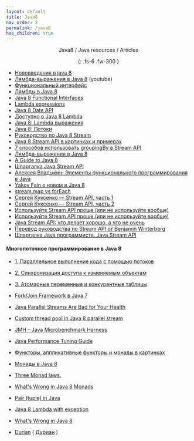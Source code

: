 ```yaml
---
layout: default
title: Java8
nav_order: 2
permalink: /java8
has_children: true
---
```

<div align="center" markdown="1">
Java8 / Java resources / Articles

{: .fs-6 .fw-300 }
</div>

- [Нововведения в java 8](https://habrahabr.ru/post/216431/)
- [Лямбда-выражения в Java 8](https://www.youtube.com/watch?v=DNC6Lknn2AE) (youtube)
- [Функциональный интерфейс](https://geekbrains.ru/posts/java_interfaces)
- [Лямбды в Java 8](https://habrahabr.ru/post/224593/)
- [Java 8 Functional Interfaces](https://www.journaldev.com/2763/java-8-functional-interfaces)
- [Lambda expressions](https://docs.oracle.com/javase/tutorial/java/javaOO/lambdaexpressions.html)
- <a href="https://github.com/winterbe/java8-tutorial#date-api">Java 8 Date API</a>
-  <a href="http://www.youtube.com/watch?v=_PDIVhEs6TM">Доступно о Java 8 Lambda</a>
-  <a href="https://devcolibri.com/java-8-killer-features-%D1%87%D0%B0%D1%81%D1%82%D1%8C-1/">Java 8: Lambda выражения</a>
-  <a href="https://devcolibri.com/java-8-killer-features-%D1%87%D0%B0%D1%81%D1%82%D1%8C-2/">Java 8: Потоки</a>
-  <a href="https://javadevblog.com/polnoe-rukovodstvo-po-java-8-stream.html">Pуководство по Java 8 Stream</a>
-  <a href="https://annimon.com/article/2778">Java 8 Stream API в картинках и примерах</a>
-  [7 способов использовать groupingBy в Stream API](https://habrahabr.ru/post/348536)
-  <a href="http://habrahabr.ru/post/224593/">Лямбда-выражения в Java 8</a>
-  <a href="https://github.com/winterbe/java8-tutorial">A Guide to Java 8</a>
-  <a href="http://habrahabr.ru/company/luxoft/blog/270383/">Шпаргалка Java Stream API</a>
-  <a href="https://www.youtube.com/watch?v=hEyCK4ueBlc">Алексея Владыкин: Элементы функционального программирования в Java</a>
-  <a href="https://www.youtube.com/watch?v=iD8H7cmxw_w">Yakov Fain о новом в Java 8</a>
-  <a href="http://stackoverflow.com/questions/28319064/java-8-best-way-to-transform-a-list-map-or-foreach">stream.map vs forEach</a>
- [Сергей Куксенко — Stream API, часть 1](https://www.youtube.com/watch?v=O8oN4KSZEXE)
- [Сергей Куксенко — Stream API, часть 2](https://www.youtube.com/watch?v=i0Jr2l3jrDA)
- [Используйте Stream API проще (или не используйте вообще)](https://habrahabr.ru/post/337350/)
-  <a href="https://habr.com/ru/post/337350/">Используйте Stream API проще (или не используйте вообще)</a>
-  <a href="https://habr.com/ru/company/jugru/blog/307938/">Java Stream API: что делает хорошо, а что не очень</a>
-  <a href="https://habr.com/ru/post/437038/">Перевод руководства по Stream API от Benjamin Winterberg</a>
-  <a href="https://habr.com/ru/company/luxoft/blog/270383/">Шпаргалка Java программиста. Java Stream API</a>

#### Многопоточное программирование в Java 8
- <a href="https://tproger.ru/translations/java8-concurrency-tutorial-1/">1. Параллельное выполнение кода с помощью потоков</a>
- <a href="https://tproger.ru/translations/java8-concurrency-tutorial-2/">2. Синхронизация доступа к изменяемым объектам</a>
- <a href="https://tproger.ru/translations/java8-concurrency-tutorial-3/">3. Атомарные переменные и конкурентные таблицы</a>

- [Fork/Join Framework в Java 7](https://habrahabr.ru/post/128985/)
- [Java Parallel Streams Are Bad for Your Health](https://zeroturnaround.com/rebellabs/java-parallel-streams-are-bad-for-your-health/)
- [Custom thread pool in Java 8 parallel stream](https://stackoverflow.com/a/21172732/548473)

- <a href="http://tutorials.jenkov.com/java-performance/jmh.html">JMH - Java Microbenchmark Harness</a>
- <a href="http://java-performance.info/jmh/">Java Performance Tuning Guide</a>

- <a href="https://habrahabr.ru/post/183150/"> Функторы, аппликативные функторы и монады в картинках</a>
- <a href="https://habrahabr.ru/company/cit/blog/262055/">Монады в Java 8</a>
- <a href="http://stackoverflow.com/a/19932439/548473">Three Monad laws.</a>
- <a href="https://dzone.com/articles/whats-wrong-java-8-part-iv">What's Wrong in Java 8 Monads</a>

- [Pair (tuple) in Java](http://stackoverflow.com/questions/521171/a-java-collection-of-value-pairs-tuples) 
- [Java 8 Lambda with exception](http://stackoverflow.com/questions/18198176/java-8-lambda-function-that-throws-exception)
- [What's Wrong in Java 8](https://dzone.com/articles/whats-wrong-java-8-part-iv)
- [Durian](https://github.com/diffplug/durian) ( [Дуриан](https://ru.wikipedia.org/wiki/Дуриан) )









